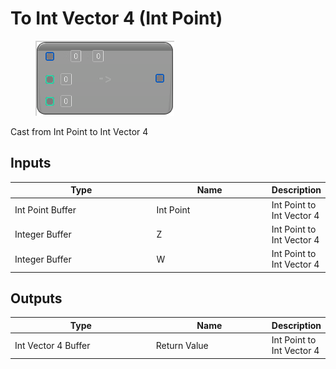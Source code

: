 # To Int Vector 4 (Int Point)

<div align="left" data-full-width="false">

<figure><img src="To_Int_Vector_4_(Int_Point).png" alt=""><figcaption></figcaption></figure>

</div>

Cast from Int Point to Int Vector 4

## Inputs

<table>
<thead><tr><th width="250">Type</th><th width="200">Name</th><th>Description</th></tr></thead>
<tbody>
<tr><td>Int Point Buffer</td><td>Int Point</td><td>Int Point to Int Vector 4</td></tr>
<tr><td>Integer Buffer</td><td>Z</td><td>Int Point to Int Vector 4</td></tr>
<tr><td>Integer Buffer</td><td>W</td><td>Int Point to Int Vector 4</td></tr>
</tbody>
</table>

## Outputs

<table>
<thead><tr><th width="250">Type</th><th width="200">Name</th><th>Description</th></tr></thead>
<tbody>
<tr><td>Int Vector 4 Buffer</td><td>Return Value</td><td>Int Point to Int Vector 4</td></tr>
</tbody>
</table>